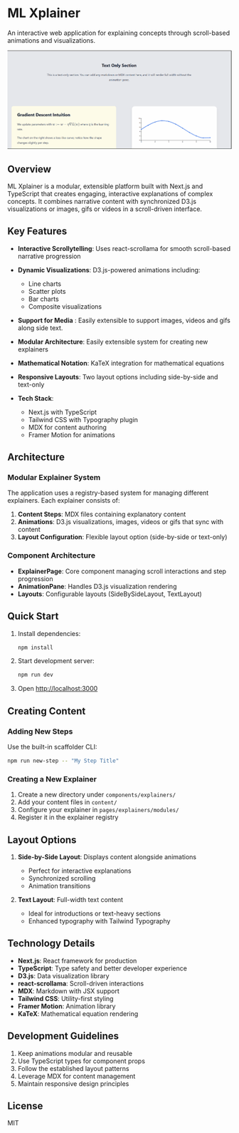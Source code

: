 # ML Xplainer

An interactive web application for explaining concepts through scroll-based animations and visualizations.

![Demo](assets\Animation.gif)

## Overview

ML Xplainer is a modular, extensible platform built with Next.js and TypeScript that creates engaging, interactive explanations of complex concepts. It combines narrative content with synchronized D3.js visualizations or images, gifs or videos in a scroll-driven interface.

## Key Features

- **Interactive Scrollytelling**: Uses react-scrollama for smooth scroll-based narrative progression
- **Dynamic Visualizations**: D3.js-powered animations including:
  - Line charts
  - Scatter plots
  - Bar charts
  - Composite visualizations

- **Support for Media** : Easily extensible to support images, videos and gifs along side text.
- **Modular Architecture**: Easily extensible system for creating new explainers
- **Mathematical Notation**: KaTeX integration for mathematical equations
- **Responsive Layouts**: Two layout options including side-by-side and text-only
- **Tech Stack**:
  - Next.js with TypeScript
  - Tailwind CSS with Typography plugin
  - MDX for content authoring
  - Framer Motion for animations

## Architecture

### Modular Explainer System

The application uses a registry-based system for managing different explainers. Each explainer consists of:

1. **Content Steps**: MDX files containing explanatory content
2. **Animations**: D3.js visualizations, images, videos or gifs that sync with content
3. **Layout Configuration**: Flexible layout option (side-by-side or text-only)

### Component Architecture

- **ExplainerPage**: Core component managing scroll interactions and step progression
- **AnimationPane**: Handles D3.js visualization rendering
- **Layouts**: Configurable layouts (SideBySideLayout, TextLayout)

## Quick Start

1. Install dependencies:
   ```bash
   npm install
   ```

2. Start development server:
   ```bash
   npm run dev
   ```

3. Open [http://localhost:3000](http://localhost:3000)

## Creating Content

### Adding New Steps

Use the built-in scaffolder CLI:
```bash
npm run new-step -- "My Step Title"
```

### Creating a New Explainer

1. Create a new directory under `components/explainers/`
2. Add your content files in `content/`
3. Configure your explainer in `pages/explainers/modules/`
4. Register it in the explainer registry

## Layout Options

1. **Side-by-Side Layout**: Displays content alongside animations
   - Perfect for interactive explanations
   - Synchronized scrolling
   - Animation transitions

2. **Text Layout**: Full-width text content
   - Ideal for introductions or text-heavy sections
   - Enhanced typography with Tailwind Typography

## Technology Details

- **Next.js**: React framework for production
- **TypeScript**: Type safety and better developer experience
- **D3.js**: Data visualization library
- **react-scrollama**: Scroll-driven interactions
- **MDX**: Markdown with JSX support
- **Tailwind CSS**: Utility-first styling
- **Framer Motion**: Animation library
- **KaTeX**: Mathematical equation rendering

## Development Guidelines

1. Keep animations modular and reusable
2. Use TypeScript types for component props
3. Follow the established layout patterns
4. Leverage MDX for content management
5. Maintain responsive design principles

## License

MIT
